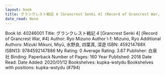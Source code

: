 ```yaml
---
layout: book
title: グランクレスト戦記 4 [Grancrest Senki 4] (Record of Grancrest War,  no. 4)
date_read: None
---
```


Book Id: 40246001
Title: グランクレスト戦記 4 [Grancrest Senki 4] (Record of Grancrest War, #4)
Author: Ryo Mizuno
Author l-f: Mizuno, Ryo
Additional Authors: Mizuki Mikuni, Miyū, 水野良, 四葉真, 深遊
ISBN: 459214788X
ISBN13: 9784592147886
My Rating: 0
Average Rating: 3.67
Publisher: 白泉社
Binding: Paperback
Number of Pages: 160
Year Published: 2018
Date Read: 
Date Added: 2020/01/12
Bookshelves: kupka-wstydu
Bookshelves with positions: kupka-wstydu (#794)

